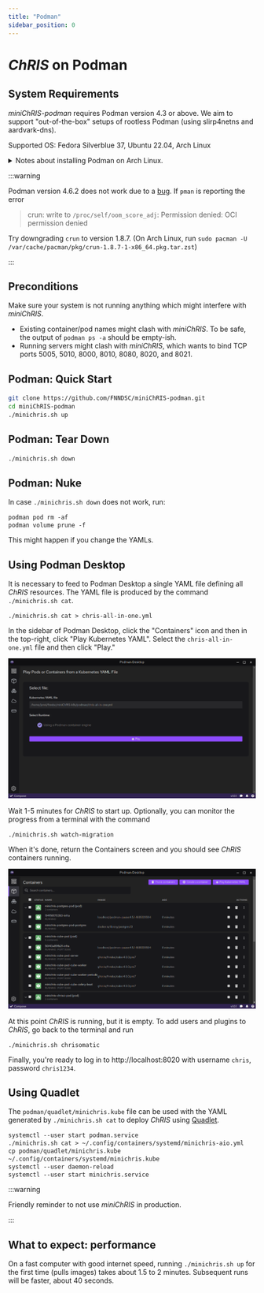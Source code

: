 ```yaml
---
title: "Podman"
sidebar_position: 0
---
```


# _ChRIS_ on Podman

## System Requirements

_miniChRIS-podman_ requires Podman version 4.3 or above.
We aim to support "out-of-the-box" setups of rootless Podman (using slirp4netns and aardvark-dns).

Supported OS: Fedora Silverblue 37, Ubuntu 22.04, Arch Linux

<details>
<summary>
Notes about installing Podman on Arch Linux.
</summary>

On Arch Linux, please consult the wiki: https://wiki.archlinux.org/title/Podman

Here's what worked for me (possibly helpful, definitely outdated info)

```shell
sudo pacman -Syu podman aardvark-dns
sudo usermod --add-subuids 100000-165535 --add-subgids 100000-165535 $USER
```

</details>

:::warning

Podman version 4.6.2 does not work due to a [bug](https://github.com/containers/podman/issues/19930).
If `pman` is reporting the error

> crun: write to `/proc/self/oom_score_adj`: Permission denied: OCI permission denied

Try downgrading `crun` to version 1.8.7.
(On Arch Linux, run `sudo pacman -U /var/cache/pacman/pkg/crun-1.8.7-1-x86_64.pkg.tar.zst`)

:::

## Preconditions

Make sure your system is not running anything which might interfere with _miniChRIS_.

- Existing container/pod names might clash with _miniChRIS_.
  To be safe, the output of `podman ps -a` should be empty-ish.
- Running servers might clash with _miniChRIS_, which wants to bind TCP ports
  5005, 5010, 8000, 8010, 8080, 8020, and 8021.

## Podman: Quick Start

```bash
git clone https://github.com/FNNDSC/miniChRIS-podman.git
cd miniChRIS-podman
./minichris.sh up
```

## Podman: Tear Down

```bash
./minichris.sh down
```

## Podman: Nuke

In case `./minichris.sh down` does not work, run:

```shell
podman pod rm -af
podman volume prune -f
```

This might happen if you change the YAMLs.

## Using Podman Desktop

It is necessary to feed to Podman Desktop a single YAML file defining all _ChRIS_ resources.
The YAML file is produced by the command `./minichris.sh cat`.

```shell
./minichris.sh cat > chris-all-in-one.yml
```

In the sidebar of Podman Desktop, click the "Containers" icon and then
in the top-right, click "Play Kubernetes YAML". Select the `chris-all-in-one.yml`
file and then click "Play."

![Screenshot of Podman Desktop: selecting a file](./podman_desktop_select_file.png)

Wait 1-5 minutes for _ChRIS_ to start up. Optionally, you can monitor the progress from a terminal with the command

```shell
./minichris.sh watch-migration
```

When it's done, return the Containers screen and you should see
_ChRIS_ containers running.

![Screenshot of Podman Desktop: running _ChRIS_ containers](./podman_desktop_created_containers.png)

At this point _ChRIS_ is running, but it is empty. To add users and plugins to _ChRIS_,
go back to the terminal and run

```shell
./minichris.sh chrisomatic
```

Finally, you're ready to log in to http://localhost:8020 with username `chris`, password `chris1234`.

## Using Quadlet

The `podman/quadlet/minichris.kube` file can be used with the YAML generated by `./minichris.sh cat`
to deploy _ChRIS_ using [Quadlet](https://www.redhat.com/sysadmin/quadlet-podman).

```shell
systemctl --user start podman.service
./minichris.sh cat > ~/.config/containers/systemd/minichris-aio.yml
cp podman/quadlet/minichris.kube ~/.config/containers/systemd/minichris.kube
systemctl --user daemon-reload
systemctl --user start minichris.service
```

:::warning

Friendly reminder to not use _miniChRIS_ in production.

:::

## What to expect: performance

On a fast computer with good internet speed, running `./minichris.sh up`
for the first time (pulls images) takes about 1.5 to 2 minutes.
Subsequent runs will be faster, about 40 seconds.

